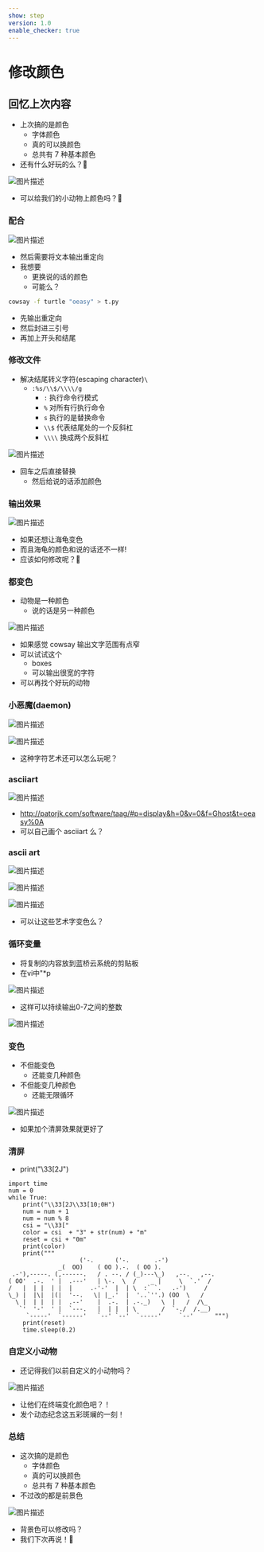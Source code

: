 ```yaml
---
show: step
version: 1.0
enable_checker: true
---
```


# 修改颜色

## 回忆上次内容

- 上次搞的是颜色
	- 字体颜色
	- 真的可以换颜色
	- 总共有 7 种基本颜色
- 还有什么好玩的么？🤔

![图片描述](https://doc.shiyanlou.com/courses/uid1190679-20210924-1632457941215)

- 可以给我们的小动物上颜色吗？🤔


### 配合

![图片描述](https://doc.shiyanlou.com/courses/uid1190679-20210306-1615033791688)

- 然后需要将文本输出重定向
- 我想要
  - 更换说的话的颜色
  - 可能么？

```bash
cowsay -f turtle "oeasy" > t.py
```

- 先输出重定向
- 然后封进三引号
- 再加上开头和结尾

### 修改文件

- 解决结尾转义字符(escaping character)`\`
  - `:%s/\\$/\\\\/g`
	 - `:` 执行命令行模式
	 - `%` 对所有行执行命令
	 - `s` 执行的是替换命令
	 - `\\$` 代表结尾处的一个反斜杠
	 - `\\\\` 换成两个反斜杠


![图片描述](https://doc.shiyanlou.com/courses/uid1190679-20221025-1666694438761)

- 回车之后直接替换
	- 然后给说的话添加颜色

### 输出效果

![图片描述](https://doc.shiyanlou.com/courses/uid1190679-20220306-1646569974454)

- 如果还想让海龟变色
- 而且海龟的颜色和说的话还不一样!
- 应该如何修改呢？🤔

### 都变色

- 动物是一种颜色
	- 说的话是另一种颜色

![图片描述](https://doc.shiyanlou.com/courses/uid1190679-20220421-1650545835278)

- 如果感觉 cowsay 输出文字范围有点窄
- 可以试试这个
	- boxes
	- 可以输出很宽的字符
- 可以再找个好玩的动物


### 小恶魔(daemon)

![图片描述](https://doc.shiyanlou.com/courses/uid1190679-20220428-1651150511109)

![图片描述](https://doc.shiyanlou.com/courses/uid1190679-20220428-1651150521727)

- 这种字符艺术还可以怎么玩呢？

### asciiart

![图片描述](https://doc.shiyanlou.com/courses/uid1190679-20221025-1666695151717)

- http://patorjk.com/software/taag/#p=display&h=0&v=0&f=Ghost&t=oeasy%0A
- 可以自己画个 asciiart 么？

### ascii art

![图片描述](https://doc.shiyanlou.com/courses/uid1190679-20220421-1650546793442)

![图片描述](https://doc.shiyanlou.com/courses/uid1190679-20220421-1650546800094)

![图片描述](https://doc.shiyanlou.com/courses/uid1190679-20220421-1650546807954)

- 可以让这些艺术字变色么？

### 循环变量

- 将复制的内容放到蓝桥云系统的剪贴板
- 在vi中"*p

![图片描述](https://doc.shiyanlou.com/courses/uid1190679-20221025-1666694747765)

- 这样可以持续输出0-7之间的整数

![图片描述](https://doc.shiyanlou.com/courses/uid1190679-20221025-1666694759668)

### 变色

- 不但能变色
	- 还能变几种颜色
- 不但能变几种颜色
	- 还能无限循环

![图片描述](https://doc.shiyanlou.com/courses/uid1190679-20221025-1666695477452)

- 如果加个清屏效果就更好了

### 清屏

- print("\33[2J")

```
import time
num = 0
while True:
    print("\\33[2J\\33[10;0H")
    num = num + 1
    num = num % 8
    csi = "\\33["
    color = csi  + "3" + str(num) + "m"
    reset = csi + "0m"
    print(color)
    print("""
                    ('-.      ('-.       .-')
              _(  OO)    ( OO ).-.  ( OO ).
 .-'),-----. (,------.   / . --. / (_)---\_)   ,--.   ,--.
( OO'  .-.  ' |  .---'   | \-.  \  /    _ |     \  `.'  /
/   |  | |  | |  |     .-'-'  |  | \  :` `.   .-')     /
\_) |  |\|  |(|  '--.   \| |_.'  |  '..`''.) (OO  \   /
  \ |  | |  | |  .--'    |  .-.  | .-._)   \  |   /  /\_
   `'  '-'  ' |  `---.   |  | |  | \       /  `-./  /.__)
     `-----'  `------'   `--' `--'  `-----'     `--'      """)
    print(reset)
    time.sleep(0.2)
```

### 自定义小动物

- 还记得我们以前自定义的小动物吗？

![图片描述](https://doc.shiyanlou.com/courses/uid1190679-20221011-1665497879185)

- 让他们在终端变化颜色吧？！
- 发个动态纪念这五彩斑斓的一刻！

### 总结

- 这次搞的是颜色
	- 字体颜色
	- 真的可以换颜色
	- 总共有 7 种基本颜色
- 不过改的都是前景色

![图片描述](https://doc.shiyanlou.com/courses/uid1190679-20221025-1666695650659)

- 背景色可以修改吗？
- 我们下次再说！👋
